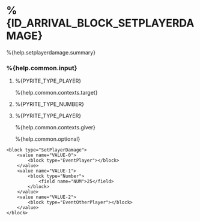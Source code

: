 # %{ID_ARRIVAL_BLOCK_SETPLAYERDAMAGE}

%{help.setplayerdamage.summary}

### %{help.common.input}

1. %{PYRITE_TYPE_PLAYER}

    %{help.common.contexts.target}

2. %{PYRITE_TYPE_NUMBER}
3. %{PYRITE_TYPE_PLAYER}

    %{help.common.contexts.giver}

    %{help.common.optional}

```
<block type="SetPlayerDamage">
    <value name="VALUE-0">
        <block type="EventPlayer"></block>
    </value>
    <value name="VALUE-1">
        <block type="Number">
            <field name="NUM">25</field>
        </block>
    </value>
    <value name="VALUE-2">
        <block type="EventOtherPlayer"></block>
    </value>
</block>
```